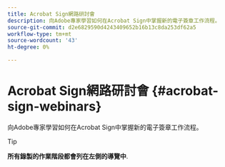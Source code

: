 ```yaml
---
title: Acrobat Sign網路研討會
description: 向Adobe專家學習如何在Acrobat Sign中掌握新的電子簽章工作流程。
source-git-commit: d2e6829590d4243409652b16b13c8da253df62a5
workflow-type: tm+mt
source-wordcount: '43'
ht-degree: 0%

---
```


# Acrobat Sign網路研討會 {#acrobat-sign-webinars}

向Adobe專家學習如何在Acrobat Sign中掌握新的電子簽章工作流程。

>[!TIP]
>
>**所有錄製的作業階段都會列在左側的導覽中**.
